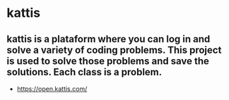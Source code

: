 # kattis
## kattis is a plataform where you can log in and solve a variety of coding problems. This project is used to solve those problems and save the solutions. Each class is a problem. 
* https://open.kattis.com/
